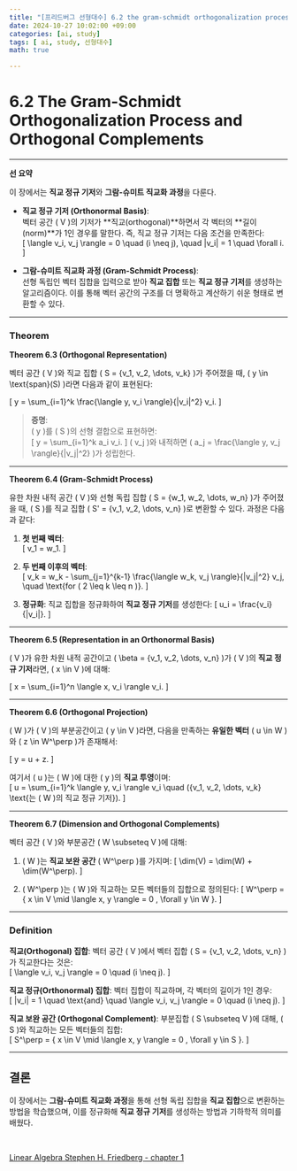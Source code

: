 ```yaml
---
title: "[프리드버그 선형대수] 6.2 the gram-schmidt orthogonalization process and orthogonal complements"
date: 2024-10-27 10:02:00 +09:00  
categories: [ai, study]  
tags: [ ai, study, 선형대수]  
math: true  

---
```


# **6.2 The Gram-Schmidt Orthogonalization Process and Orthogonal Complements**

---

**선 요약**

이 장에서는 **직교 정규 기저**와 **그람-슈미트 직교화 과정**을 다룬다.  

- **직교 정규 기저 (Orthonormal Basis)**:  
  벡터 공간 \( V \)의 기저가 **직교(orthogonal)**하면서 각 벡터의 **길이(norm)**가 1인 경우를 말한다. 즉, 직교 정규 기저는 다음 조건을 만족한다:  
  \[
  \langle v_i, v_j \rangle = 0 \quad (i \neq j), \quad \|v_i\| = 1 \quad \forall i.
  \]

- **그람-슈미트 직교화 과정 (Gram-Schmidt Process)**:  
  선형 독립인 벡터 집합을 입력으로 받아 **직교 집합** 또는 **직교 정규 기저**를 생성하는 알고리즘이다. 이를 통해 벡터 공간의 구조를 더 명확하고 계산하기 쉬운 형태로 변환할 수 있다.

---

### Theorem

**Theorem 6.3 (Orthogonal Representation)**

벡터 공간 \( V \)와 직교 집합 \( S = \{v_1, v_2, \dots, v_k\} \)가 주어졌을 때, \( y \in \text{span}(S) \)라면 다음과 같이 표현된다:

\[
y = \sum_{i=1}^k \frac{\langle y, v_i \rangle}{\|v_i\|^2} v_i.
\]

> **증명**:  
> \( y \)를 \( S \)의 선형 결합으로 표현하면:  
> \[
> y = \sum_{i=1}^k a_i v_i.
> \]
> \( v_j \)와 내적하면 \( a_j = \frac{\langle y, v_j \rangle}{\|v_j\|^2} \)가 성립한다.

---

**Theorem 6.4 (Gram-Schmidt Process)**

유한 차원 내적 공간 \( V \)와 선형 독립 집합 \( S = \{w_1, w_2, \dots, w_n\} \)가 주어졌을 때, \( S \)를 직교 집합 \( S' = \{v_1, v_2, \dots, v_n\} \)로 변환할 수 있다. 과정은 다음과 같다:

1. **첫 번째 벡터**:  
   \[
   v_1 = w_1.
   \]

2. **두 번째 이후의 벡터**:  
   \[
   v_k = w_k - \sum_{j=1}^{k-1} \frac{\langle w_k, v_j \rangle}{\|v_j\|^2} v_j, \quad \text{for \( 2 \leq k \leq n \)}.
   \]

3. **정규화**: 직교 집합을 정규화하여 **직교 정규 기저**를 생성한다:
   \[
   u_i = \frac{v_i}{\|v_i\|}.
   \]

---

**Theorem 6.5 (Representation in an Orthonormal Basis)**

\( V \)가 유한 차원 내적 공간이고 \( \beta = \{v_1, v_2, \dots, v_n\} \)가 \( V \)의 **직교 정규 기저**라면, \( x \in V \)에 대해:

\[
x = \sum_{i=1}^n \langle x, v_i \rangle v_i.
\]

---

**Theorem 6.6 (Orthogonal Projection)**

\( W \)가 \( V \)의 부분공간이고 \( y \in V \)라면, 다음을 만족하는 **유일한 벡터** \( u \in W \)와 \( z \in W^\perp \)가 존재해서:

\[
y = u + z.
\]

여기서 \( u \)는 \( W \)에 대한 \( y \)의 **직교 투영**이며:  
\[
u = \sum_{i=1}^k \langle y, v_i \rangle v_i \quad (\{v_1, v_2, \dots, v_k\} \text{는 \( W \)의 직교 정규 기저}).
\]

---

**Theorem 6.7 (Dimension and Orthogonal Complements)**

벡터 공간 \( V \)와 부분공간 \( W \subseteq V \)에 대해:

1. \( W \)는 **직교 보완 공간** \( W^\perp \)를 가지며:
   \[
   \dim(V) = \dim(W) + \dim(W^\perp).
   \]

2. \( W^\perp \)는 \( W \)와 직교하는 모든 벡터들의 집합으로 정의된다:
   \[
   W^\perp = \{ x \in V \mid \langle x, y \rangle = 0 \, \forall y \in W \}.
   \]

---

### **Definition**

**직교(Orthogonal) 집합**: 벡터 공간 \( V \)에서 벡터 집합 \( S = \{v_1, v_2, \dots, v_n\} \)가 직교한다는 것은:  
\[
\langle v_i, v_j \rangle = 0 \quad (i \neq j).
\]

**직교 정규(Orthonormal) 집합**: 벡터 집합이 직교하며, 각 벡터의 길이가 1인 경우:  
\[
\|v_i\| = 1 \quad \text{and} \quad \langle v_i, v_j \rangle = 0 \quad (i \neq j).
\]

**직교 보완 공간 (Orthogonal Complement)**: 부분집합 \( S \subseteq V \)에 대해, \( S \)와 직교하는 모든 벡터들의 집합:  
\[
S^\perp = \{ x \in V \mid \langle x, y \rangle = 0 \, \forall y \in S \}.
\]

---

## **결론**

이 장에서는 **그람-슈미트 직교화 과정**을 통해 선형 독립 집합을 **직교 집합**으로 변환하는 방법을 학습했으며, 이를 정규화해 **직교 정규 기저**를 생성하는 방법과 기하학적 의미를 배웠다. 

<br/>

[Linear Algebra Stephen H. Friedberg - chapter 1](https://g.co/kgs/PAu2zpL)